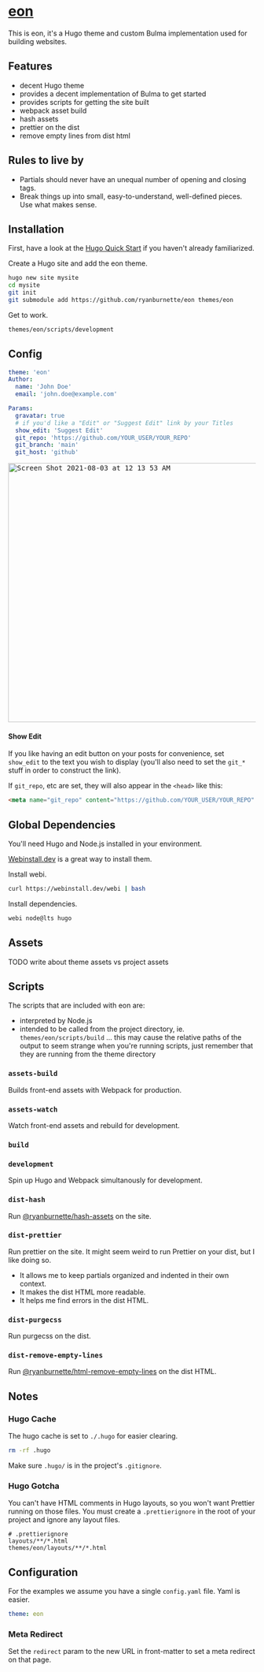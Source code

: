# [eon](https://github.com/ryanburnette/eon)

This is eon, it's a Hugo theme and custom Bulma implementation used for building
websites.

## Features

- decent Hugo theme
- provides a decent implementation of Bulma to get started
- provides scripts for getting the site built
- webpack asset build
- hash assets
- prettier on the dist
- remove empty lines from dist html

## Rules to live by

- Partials should never have an unequal number of opening and closing tags.
- Break things up into small, easy-to-understand, well-defined pieces. Use what
  makes sense.

## Installation

First, have a look at the
[Hugo Quick Start](https://gohugo.io/getting-started/quick-start/) if you
haven't already familiarized.

Create a Hugo site and add the eon theme.

```bash
hugo new site mysite
cd mysite
git init
git submodule add https://github.com/ryanburnette/eon themes/eon
```

Get to work.

```bash
themes/eon/scripts/development
```

## Config

```yaml
theme: 'eon'
Author:
  name: 'John Doe'
  email: 'john.doe@example.com'

Params:
  gravatar: true
  # if you'd like a "Edit" or "Suggest Edit" link by your Titles
  show_edit: 'Suggest Edit'
  git_repo: 'https://github.com/YOUR_USER/YOUR_REPO'
  git_branch: 'main'
  git_host: 'github'
```

<kbd><img width="526" alt="Screen Shot 2021-08-03 at 12 13 53 AM" src="https://user-images.githubusercontent.com/122831/127966869-0ad9e971-88f5-40b9-9d9d-8e82810bbace.png"></kbd>

#### Show Edit

If you like having an edit button on your posts for convenience, set `show_edit`
to the text you wish to display (you'll also need to set the `git_*` stuff in
order to construct the link).

If `git_repo`, etc are set, they will also appear in the `<head>` like this:

```html
<meta name="git_repo" content="https://github.com/YOUR_USER/YOUR_REPO" />
```

## Global Dependencies

You'll need Hugo and Node.js installed in your environment.

[Webinstall.dev](https://webinstall.dev) is a great way to install them.

Install webi.

```bash
curl https://webinstall.dev/webi | bash
```

Install dependencies.

```bash
webi node@lts hugo
```

## Assets

TODO write about theme assets vs project assets

## Scripts

The scripts that are included with eon are:

- interpreted by Node.js
- intended to be called from the project directory, ie.
  `themes/eon/scripts/build` ... this may cause the relative paths of the output
  to seem strange when you're running scripts, just remember that they are
  running from the theme directory

### `assets-build`

Builds front-end assets with Webpack for production.

### `assets-watch`

Watch front-end assets and rebuild for development.

### `build`

### `development`

Spin up Hugo and Webpack simultanously for development.

### `dist-hash`

Run [@ryanburnette/hash-assets](https://github.com/ryanburnette/hash-assets) on
the site.

### `dist-prettier`

Run prettier on the site. It might seem weird to run Prettier on your dist, but
I like doing so.

- It allows me to keep partials organized and indented in their own context.
- It makes the dist HTML more readable.
- It helps me find errors in the dist HTML.

### `dist-purgecss`

Run purgecss on the dist.

### `dist-remove-empty-lines`

Run
[@ryanburnette/html-remove-empty-lines](https://github.com/ryanburnette/html-remove-empty-lines)
on the dist HTML.

## Notes

### Hugo Cache

The hugo cache is set to `./.hugo` for easier clearing.

```bash
rm -rf .hugo
```

Make sure `.hugo/` is in the project's `.gitignore`.

### Hugo Gotcha

You can't have HTML comments in Hugo layouts, so you won't want Prettier running
on those files. You must create a `.prettierignore` in the root of your project
and ignore any layout files.

```
# .prettierignore
layouts/**/*.html
themes/eon/layouts/**/*.html
```

## Configuration

For the examples we assume you have a single `config.yaml` file. Yaml is easier.

```yaml
theme: eon
```

### Meta Redirect

Set the `redirect` param to the new URL in front-matter to set a meta redirect
on that page.
